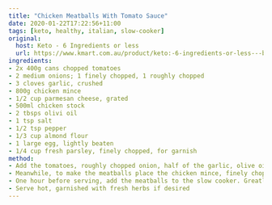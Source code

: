```yaml
---
title: "Chicken Meatballs With Tomato Sauce"
date: 2020-01-22T17:22:56+11:00
tags: [keto, healthy, italian, slow-cooker]
original: 
  host: Keto - 6 Ingredients or less
  url: https://www.kmart.com.au/product/keto:-6-ingredients-or-less---book/2792820
ingredients:
- 2x 400g cans chopped tomatoes
- 2 medium onions; 1 finely chopped, 1 roughly chopped
- 3 cloves garlic, crushed
- 800g chicken mince
- 1/2 cup parmesan cheese, grated
- 500ml chicken stock
- 2 tbsps olivi oil
- 1 tsp salt
- 1/2 tsp pepper
- 1/3 cup almond flour
- 1 large egg, lightly beaten
- 1/4 cup fresh parsley, finely chopped, for garnish
method:
- Add the tomatoes, roughly chopped onion, half of the garlic, olive oil, salt, pepper and tomato paste to the bowl of your slow cooker. Cover and cook the tomato sauce on high for 3 hours. Season to taste.
- Meanwhile, to make the meatballs place the chicken mince, finely chopped onion, parmesan, remaining garlic, almond flour, egg, and a couple of grinds of salt and pepper in a large mixing bowl. Use your hands to thoroughly mix everything together. Shape the mixture into small meatballs and place in the refrigerator for at least 1 hour to chill.
- One hour before serving, add the meatballs to the slow cooker. Greatly lower them into the sauce and spoon the sauce over the top. Cover and cook on high for 1 hour or until the meatballs are cooked through.
- Serve hot, garnished with fresh herbs if desired
---
```

